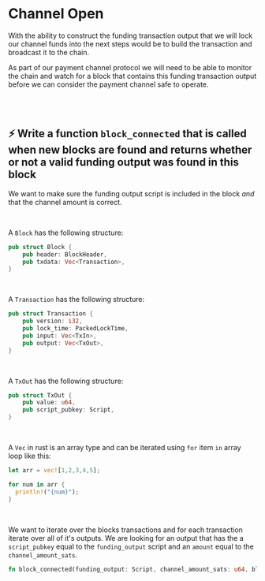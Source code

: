 # Channel Open

With the ability to construct the funding transaction output that we will lock our channel funds into the next steps would be to build the transaction and broadcast it to the chain.

As part of our payment channel protocol we will need to be able to monitor the chain and watch for a block that contains this funding transaction output before we can consider the payment channel safe to operate.

<br/><br/>

## ⚡️ Write a function `block_connected` that is called when new blocks are found and returns whether or not a valid funding output was found in this block

We want to make sure the funding output script is included in the block *and* that the channel amount is correct.

<br/>

A `Block` has the following structure:

```rust
pub struct Block {
    pub header: BlockHeader,
    pub txdata: Vec<Transaction>,
}
```

<br/>

A `Transaction` has the following structure:

```rust
pub struct Transaction {
    pub version: i32,
    pub lock_time: PackedLockTime,
    pub input: Vec<TxIn>,
    pub output: Vec<TxOut>,
}
```

<br/>

A `TxOut` has the following structure:

```rust
pub struct TxOut {
    pub value: u64,
    pub script_pubkey: Script,
}
```

<br/>

A `Vec` in rust is an array type and can be iterated using `for` item `in` array loop like this:

```rust
let arr = vec![1,2,3,4,5];

for num in arr {
  println!("{num}"); 
}
```

<br/>

We want to iterate over the blocks transactions and for each transaction iterate over all of it's outputs.  We are looking for an output that has the a `script_pubkey` equal to the `funding_output` script and an `amount` equal to the `channel_amount_sats`.

```rust
fn block_connected(funding_output: Script, channel_amount_sats: u64, block: Block) -> bool {}
```